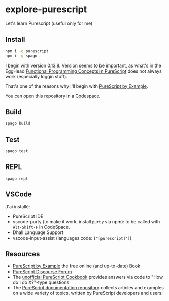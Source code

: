 # explore-purescript

Let's learn Purescript (useful only for me)

## Install

```bash
npm i -g purescript
npm i -g spago
```

I begin with version 0.13.8. Version seems to be important, as what's in the EggHead [Functional Programming Concepts in PureScript](https://egghead.io/courses/functional-programming-concepts-in-purescript) does not always work (especially loggin stuff).

That's one of the reasons why I'll begin with [PureScript by Example](https://book.purescript.org/).

You can open this repository in a Codespace.

## Build

```bash
spago build
```

## Test

```bash
spago test
```

## REPL

```bash
spago repl
```

## VSCode

J'ai installé:

- PureScript IDE
- vscode-purty (to make it work, install `purty` via npm): to be called with `Alt-Shift-F` in CodeSpace.
- Dhall Language Support
- vscode-input-assist (languages code: `["[purescript]"]`)

## Resources

- [PureScript by Example](https://book.purescript.org/) the free online (and up-to-date) Book
- [PureScript Discourse Forum](https://discourse.purescript.org/)
- The [unofficial PureScript Cookbook](https://github.com/JordanMartinez/purescript-cookbook) provides answers via code to "How do I do X?"-type questions
- The [PureScript documentation repository](https://github.com/purescript/documentation) collects articles and examples on a wide variety of topics, written by PureScript developers and users.
